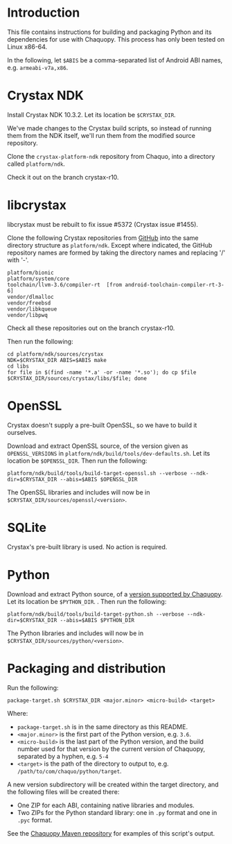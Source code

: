 # Introduction

This file contains instructions for building and packaging Python and its dependencies for use
with Chaquopy. This process has only been tested on Linux x86-64.

In the following, let `$ABIS` be a comma-separated list of Android ABI names, e.g.
`armeabi-v7a,x86`.


# Crystax NDK

Install Crystax NDK 10.3.2. Let its location be `$CRYSTAX_DIR`.

We've made changes to the Crystax build scripts, so instead of running them from the NDK
itself, we'll run them from the modified source repository.

Clone the `crystax-platform-ndk` repository from Chaquo, into a directory called
`platform/ndk`.

Check it out on the branch crystax-r10.


# libcrystax

libcrystax must be rebuilt to fix issue #5372 (Crystax issue #1455).

Clone the following Crystax repositories from [GitHub](https://github.com/crystax/) into the
same directory structure as `platform/ndk`. Except where indicated, the GitHub repository names
are formed by taking the directory names and replacing '/' with '-'.

    platform/bionic
    platform/system/core
    toolchain/llvm-3.6/compiler-rt  [from android-toolchain-compiler-rt-3-6]
    vendor/dlmalloc
    vendor/freebsd
    vendor/libkqueue
    vendor/libpwq

Check all these repositories out on the branch crystax-r10.

Then run the following:

    cd platform/ndk/sources/crystax
    NDK=$CRYSTAX_DIR ABIS=$ABIS make
    cd libs
    for file in $(find -name '*.a' -or -name '*.so'); do cp $file $CRYSTAX_DIR/sources/crystax/libs/$file; done


# OpenSSL

Crystax doesn't supply a pre-built OpenSSL, so we have to build it ourselves.

Download and extract OpenSSL source, of the version given as `OPENSSL_VERSIONS` in
`platform/ndk/build/tools/dev-defaults.sh`. Let its location be `$OPENSSL_DIR`. Then run the
following:

    platform/ndk/build/tools/build-target-openssl.sh --verbose --ndk-dir=$CRYSTAX_DIR --abis=$ABIS $OPENSSL_DIR

The OpenSSL libraries and includes will now be in `$CRYSTAX_DIR/sources/openssl/<version>`.


# SQLite

Crystax's pre-built library is used. No action is required.


# Python

Download and extract Python source, of a [version supported by
Chaquopy](https://chaquo.com/chaquopy/doc/current/android.html#python-version). Let its
location be `$PYTHON_DIR`. . Then run the following:

    platform/ndk/build/tools/build-target-python.sh --verbose --ndk-dir=$CRYSTAX_DIR --abis=$ABIS $PYTHON_DIR

The Python libraries and includes will now be in `$CRYSTAX_DIR/sources/python/<version>`.


# Packaging and distribution

Run the following:

    package-target.sh $CRYSTAX_DIR <major.minor> <micro-build> <target>

Where:

* `package-target.sh` is in the same directory as this README.
* `<major.minor>` is the first part of the Python version, e.g. `3.6`.
* `<micro-build>` is the last part of the Python version, and the build number used for that
  version by the current version of Chaquopy, separated by a hyphen, e.g. `5-4`
* `<target>` is the path of the directory to output to, e.g.
  `/path/to/com/chaquo/python/target`.

A new version subdirectory will be created within the target directory, and the following files
will be created there:

* One ZIP for each ABI, containing native libraries and modules.
* Two ZIPs for the Python standard library: one in `.py` format and one in `.pyc` format.

See the [Chaquopy Maven repository](https://chaquo.com/maven/com/chaquo/python/target/) for
examples of this script's output.
